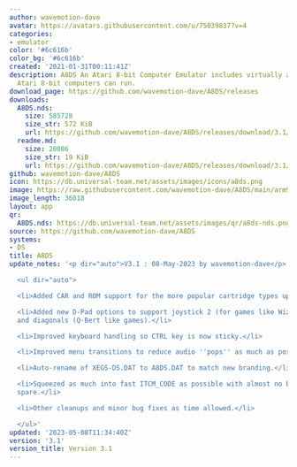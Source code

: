 ```yaml
---
author: wavemotion-dave
avatar: https://avatars.githubusercontent.com/u/75039837?v=4
categories:
- emulator
color: '#6c616b'
color_bg: '#6c616b'
created: '2021-01-31T00:11:41Z'
description: A8DS An Atari 8-bit Computer Emulator includes virtually anything the
  Atari 8-bit computers can run.
download_page: https://github.com/wavemotion-dave/A8DS/releases
downloads:
  A8DS.nds:
    size: 585728
    size_str: 572 KiB
    url: https://github.com/wavemotion-dave/A8DS/releases/download/3.1/A8DS.nds
  readme.md:
    size: 20086
    size_str: 19 KiB
    url: https://github.com/wavemotion-dave/A8DS/releases/download/3.1/readme.md
github: wavemotion-dave/A8DS
icon: https://db.universal-team.net/assets/images/icons/a8ds.png
image: https://raw.githubusercontent.com/wavemotion-dave/A8DS/main/arm9/gfx/bgTop.png
image_length: 36018
layout: app
qr:
  A8DS.nds: https://db.universal-team.net/assets/images/qr/a8ds-nds.png
source: https://github.com/wavemotion-dave/A8DS
systems:
- DS
title: A8DS
update_notes: '<p dir="auto">V3.1 : 08-May-2023 by wavemotion-dave</p>

  <ul dir="auto">

  <li>Added CAR and ROM support for the more popular cartridge types up to 1MB.</li>

  <li>Added new D-Pad options to support joystick 2 (for games like Wizard of Wor)
  and diagonals (Q-Bert like games).</li>

  <li>Improved keyboard handling so CTRL key is now sticky.</li>

  <li>Improved menu transitions to reduce audio ''pops'' as much as possible.</li>

  <li>Auto-rename of XEGS-DS.DAT to A8DS.DAT to match new branding.</li>

  <li>Squeezed as much into fast ITCM_CODE as possible with almost no bytes left to
  spare.</li>

  <li>Other cleanups and minor bug fixes as time allowed.</li>

  </ul>'
updated: '2023-05-08T11:34:40Z'
version: '3.1'
version_title: Version 3.1
---
```

